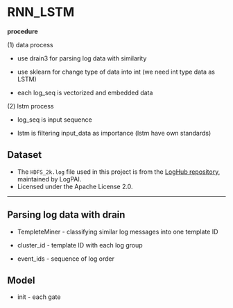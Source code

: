 # RNN_LSTM

**procedure**

(1) data process

- use drain3 for parsing log data with similarity

- use sklearn for change type of data into int
    (we need int type data as LSTM)

- each log_seq is vectorized and embedded data

(2) lstm process

- log_seq is input sequence

- lstm is filtering input_data as importance
    (lstm have own standards)



















## Dataset

- The `HDFS_2k.log` file used in this project is from the [LogHub repository](https://github.com/logpai/loghub), maintained by LogPAI.
- Licensed under the Apache License 2.0.

---

## Parsing log data with drain

- TempleteMiner - classifying similar log messages into one template ID

- cluster_id - template ID with each log group

- event_ids - sequence of log order

## **Model**

 - init - each gate






